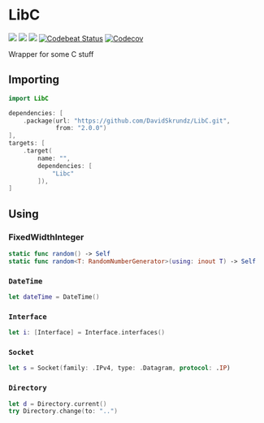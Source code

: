 # LibC

[![](https://img.shields.io/badge/Swift-5.0--5.3-orange.svg)][1]
[![](https://img.shields.io/badge/os-macOS%20|%20Linux-lightgray.svg)][1]
[![](https://travis-ci.com/DavidSkrundz/LibC.svg?branch=master)][2]
[![Codebeat Status](https://codebeat.co/badges/ef1bd196-3a7c-41c5-a1fd-3a5c2f6aea55)][3]
[![Codecov](https://codecov.io/gh/DavidSkrundz/LibC/branch/master/graph/badge.svg)][4]

[1]: https://swift.org/download/#releases
[2]: https://travis-ci.com/DavidSkrundz/LibC
[3]: https://codebeat.co/projects/github-com-davidskrundz-libc
[4]: https://codecov.io/gh/DavidSkrundz/LibC

Wrapper for some C stuff

## Importing

```Swift
import LibC
```

```Swift
dependencies: [
	.package(url: "https://github.com/DavidSkrundz/LibC.git",
	         from: "2.0.0")
],
targets: [
	.target(
		name: "",
		dependencies: [
			"Libc"
		]),
]
```

## Using

### FixedWidthInteger

```Swift
static func random() -> Self
static func random<T: RandomNumberGenerator>(using: inout T) -> Self
```

### `DateTime`

```Swift
let dateTime = DateTime()
```

### `Interface`

```Swift
let i: [Interface] = Interface.interfaces()
```

### `Socket`

```Swift
let s = Socket(family: .IPv4, type: .Datagram, protocol: .IP)
```

### `Directory`

```Swift
let d = Directory.current()
try Directory.change(to: "..")
```
